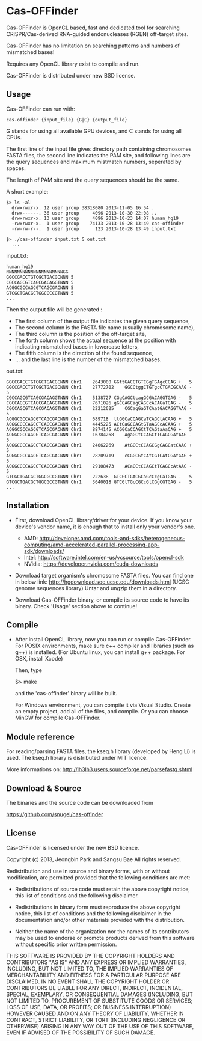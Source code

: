 Cas-OFFinder
==================================

Cas-OFFinder is OpenCL based, fast and dedicated tool for searching
CRISPR/Cas-derived RNA-guided endonucleases (RGEN) off-target sites.

Cas-OFFinder has no limitation on searching patterns and numbers of mismatched bases!

Requires any OpenCL library exist to compile and run.

Cas-OFFinder is distributed under new BSD license.

Usage
-------

Cas-OFFinder can run with:
  
    cas-offinder {input_file} {G|C} {output_file}

G stands for using all available GPU devices, and C stands for using all CPUs.

The first line of the input file gives directory path containing chromosomes FASTA files,
the second line indicates the PAM site,
and following lines are the query sequences and maximum mistmatch numbers, seperated by spaces.

The length of PAM site and the query sequences should be the same.

A short example:

    $> ls -al
      drwxrwxr-x. 12 user group 38318080 2013-11-05 16:54 .
      drwx------. 36 user group     4096 2013-10-30 22:08 ..
      drwxrwxr-x. 13 user group     4096 2013-10-23 14:07 human_hg19
      -rwxrwxr-x.  1 user group    74133 2013-10-28 13:49 cas-offinder
      -rw-rw-r--.  1 user group      123 2013-10-28 13:49 input.txt

    $> ./cas-offinder input.txt G out.txt
      ...

input.txt:

    human_hg19
    NNNNNNNNNNNNNNNNNNNNNGG
    GGCCGACCTGTCGCTGACGCNNN 5
    CGCCAGCGTCAGCGACAGGTNNN 5
    ACGGCGCCAGCGTCAGCGACNNN 5
    GTCGCTGACGCTGGCGCCGTNNN 5
    ...


Then the output file will be generated :
- The first column of the output file indicates the given query sequence,
- The second column is the FASTA file name (usually chromosome name),
- The third column is the position of the off-target site,
- The forth column shows the actual sequence at the position
with indicating mismatched bases in lowercase letters,
- The fifth column is the direction of the found sequence,
- ... and the last line is the number of the mismatched bases.

out.txt:

    GGCCGACCTGTCGCTGACGCNNN	Chr1	2643000	GGttGACCTGTCGgTGAgcCCAG	+	5
    GGCCGACCTGTCGCTGACGCNNN	Chr1	27772702	GGCCtggCTGTgcCTGACGCAAG	-	5
    CGCCAGCGTCAGCGACAGGTNNN	Chr1	5138727	CGgCAGCtcagGCGACAGGTGAG	-	5
    CGCCAGCGTCAGCGACAGGTNNN	Chr1	7671026	gGCCAGCagCAGCcACAGaTGAG	-	5
    CGCCAGCGTCAGCGACAGGTNNN	Chr1	22212625	CGCagGaGTCAatGACAGGTAAG	-	5
    ACGGCGCCAGCGTCAGCGACNNN	Chr1	689718	ttGGCaCCAGCaTCAGCtACAAG	+	5
    ACGGCGCCAGCGTCAGCGACNNN	Chr1	4445225	ACtGaGCCAGtGTaAGCcACAAG	+	5
    ACGGCGCCAGCGTCAGCGACNNN	Chr1	8874145	ACGGCaCCAGCtTCAGtaAaCAG	+	5
    ACGGCGCCAGCGTCAGCGACNNN	Chr1	16784268	AgaGCtCCAGCtTCAGCGAtAAG	-	5
    ACGGCGCCAGCGTCAGCGACNNN	Chr1	24062269	AtGGCtCCAGCGgCAGCatCAAG	+	5
    ACGGCGCCAGCGTCAGCGACNNN	Chr1	28209719	cCGGCGtCAtCGTCAtCGAtGAG	+	5
    ACGGCGCCAGCGTCAGCGACNNN	Chr1	29108473	ACaGCtCCAGCtTCAGCcAtAAG	-	5
    GTCGCTGACGCTGGCGCCGTNNN	Chr1	222638	GTCGCTGACGCaGcCcgCaTGAG	-	5
    GTCGCTGACGCTGGCGCCGTNNN	Chr1	3640018	GTCGtTGcCGCcGtCGgCGTGAG	-	5
    ...


Installation
----------------

* First, download OpenCL library/driver for your device.
  If you know your device's vendor name, it is enough that to install only your vendor's one.
  - AMD: http://developer.amd.com/tools-and-sdks/heterogeneous-computing/amd-accelerated-parallel-processing-app-sdk/downloads/
  - Intel: http://software.intel.com/en-us/vcsource/tools/opencl-sdk
  - NVidia: https://developer.nvidia.com/cuda-downloads

* Download target organism's chromosome FASTA files. You can find one in below link:
  http://hgdownload.soe.ucsc.edu/downloads.html (UCSC genome sequences library)
  Untar and ungzip them in a directory.

* Download Cas-OFFinder binary, or compile its source code to have its binary.
  Check 'Usage' section above to continue!

Compile
----------------
* After install OpenCL library, now you can run or compile Cas-OFFinder.
  For POSIX environments, make sure c++ compiler and libraries (such as g++) is installed.
  (For Ubuntu linux, you can install g++ package. For OSX, install Xcode)
  
  Then, type

    $> make

  and the 'cas-offinder' binary will be built.
  
  For Windows environment, you can compile it via Visual Studio.
  Create an empty project, add all of the files, and compile.
  Or you can choose MinGW for compile Cas-OFFinder.

Module reference
----------------

For reading/parsing FASTA files, the kseq.h library (developed by Heng Li) is used.
The kseq.h library is distributed under MIT licence.

More informations on:
http://lh3lh3.users.sourceforge.net/parsefastq.shtml

Download & Source
--------
The binaries and the source code can be downloaded from

https://github.com/snugel/cas-offinder

License
-------
Cas-OFFinder is licensed under the new BSD licence.

Copyright (c) 2013, Jeongbin Park and Sangsu Bae
All rights reserved.

Redistribution and use in source and binary forms, with or without modification,
are permitted provided that the following conditions are met:

* Redistributions of source code must retain the above copyright notice, this
  list of conditions and the following disclaimer.

* Redistributions in binary form must reproduce the above copyright notice, this
  list of conditions and the following disclaimer in the documentation and/or
  other materials provided with the distribution.

* Neither the name of the organization nor the names of its
  contributors may be used to endorse or promote products derived from
  this software without specific prior written permission.

THIS SOFTWARE IS PROVIDED BY THE COPYRIGHT HOLDERS AND CONTRIBUTORS "AS IS" AND
ANY EXPRESS OR IMPLIED WARRANTIES, INCLUDING, BUT NOT LIMITED TO, THE IMPLIED
WARRANTIES OF MERCHANTABILITY AND FITNESS FOR A PARTICULAR PURPOSE ARE
DISCLAIMED. IN NO EVENT SHALL THE COPYRIGHT HOLDER OR CONTRIBUTORS BE LIABLE FOR
ANY DIRECT, INDIRECT, INCIDENTAL, SPECIAL, EXEMPLARY, OR CONSEQUENTIAL DAMAGES
(INCLUDING, BUT NOT LIMITED TO, PROCUREMENT OF SUBSTITUTE GOODS OR SERVICES;
LOSS OF USE, DATA, OR PROFITS; OR BUSINESS INTERRUPTION) HOWEVER CAUSED AND ON
ANY THEORY OF LIABILITY, WHETHER IN CONTRACT, STRICT LIABILITY, OR TORT
(INCLUDING NEGLIGENCE OR OTHERWISE) ARISING IN ANY WAY OUT OF THE USE OF THIS
SOFTWARE, EVEN IF ADVISED OF THE POSSIBILITY OF SUCH DAMAGE.
